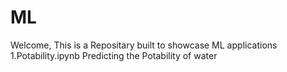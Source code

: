 # ML
Welcome,
This is a Repositary built to showcase ML applications
1.Potability.ipynb
Predicting the Potability of water
